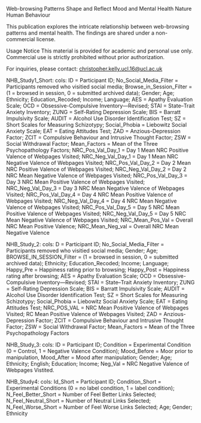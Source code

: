 Web-browsing Patterns Shape and Reflect Mood and Mental Health
Nature Human Behaviour

This publication explores the intricate relationship between web-browsing patterns and mental health. The findings are shared under a non-commercial license.

Usage Notice
This material is provided for academic and personal use only. Commercial use is strictly prohibited without prior authorization.

For inquiries, please contact: christopher.kelly.ucl.16@ucl.ac.uk

NHB_Study1_Short:
cols: ID = Participant ID; No_Social_Media_Filter = Participants removed who visitied social media; Browse_in_Session_Filter = (1 = browsed in session, 0 = submitted archived data); Gender; Age; Ethnicity; Education_Recoded; Income; Language; AES = Apathy Evaluation Scale; OCD = Obsessive-Compulsive Inventory—Revised; STAI = State–Trait Anxiety Inventory; ZUNG = Self-Rating Depression Scale; BIS = Barratt Impulsivity Scale; AUDIT = Alcohol Use Disorder Identification Test; SZ = Short Scales for Measuring Schizotypy; Social_Phobia = Liebowitz Social Anxiety Scale; EAT = Eating Attitudes Test; ZAD = Anzious-Depression Factor; ZCIT = Compulsive Behaviour and Intrusive Thought Factor; ZSW = Social Withdrawal Factor; Mean_Factors = Mean of the Three Psychopathology Factors; NRC_Pos_Val_Day_1 = Day 1 Mean NRC Positive Valence of Webpages Visited; NRC_Neg_Val_Day_1 = Day 1 Mean NRC Negative Valence of Webpages Visited; NRC_Pos_Val_Day_2 = Day 2 Mean NRC Positive Valence of Webpages Visited; NRC_Neg_Val_Day_2 = Day 2 NRC Mean Negative Valence of Webpages Visited; NRC_Pos_Val_Day_3 = Day 3 NRC Mean Positive Valence of Webpages Visited; NRC_Neg_Val_Day_3 = Day 3 NRC Mean Negative Valence of Webpages Visited; NRC_Pos_Val_Day_4 = Day 4 NRC Mean Positive Valence of Webpages Visited; NRC_Neg_Val_Day_4 = Day 4 NRC Mean Negative Valence of Webpages Visited; NRC_Pos_Val_Day_5 = Day 5 NRC Mean Positive Valence of Webpages Visited; NRC_Neg_Val_Day_5 = Day 5 NRC Mean Negative Valence of Webpages Visited; NRC_Mean_Pos_Val = Overall NRC Mean Positive Valence; NRC_Mean_Neg_val = Overall NRC Mean Negative Valence

NHB_Study_2:
cols: D = Participant ID; No_Social_Media_Filter = Participants removed who visitied social media;	Gender;	Age;	BROWSE_IN_SESSION_Filter = (1 = browsed in session, 0 = submitted archived data);	Ethnicity;	Education_Recoded;	Income;	Language;	Happy_Pre = Happiness rating prior to browsing; Happy_Post = Happiness rating after browsing; AES = Apathy Evaluation Scale; OCD = Obsessive-Compulsive Inventory—Revised; STAI = State–Trait Anxiety Inventory; ZUNG = Self-Rating Depression Scale; BIS = Barratt Impulsivity Scale; AUDIT = Alcohol Use Disorder Identification Test; SZ = Short Scales for Measuring Schizotypy; Social_Phobia = Liebowitz Social Anxiety Scale; EAT = Eating Attitudes Test;	NRC_POS_VAL = NRC Mean Positive Valence of Webpages Visited;	RC Mean Positive Valence of Webpages Visited; ZAD = Anzious-Depression Factor; ZCIT = Compulsive Behaviour and Intrusive Thought Factor; ZSW = Social Withdrawal Factor; Mean_Factors = Mean of the Three Psychopathology Factors


NHB_Study_3:
cols: ID = Participant ID; Condition = Experimental Condition (0 = Control, 1 = Negative Valence Condition); Mood_Before = Moor prior to manipulation,	Mood_After = Mood after manipulation;	Gender;	Age;	Ethnicity;	English;	Education;	Income;	Neg_Val =  NRC Negative Valence of Webpages Vistited. 

NHB_Study4:
cols: Id_Short = Participant ID;	Condition_Short = Experimental Conditions (0 = no label condition, 1 = label condition);	N_Feel_Better_Short = Number of Feel Better Links Selected;	N_Feel_Neutral_Short = Number of Neutral Links Selected;	N_Feel_Worse_Short = Number of Feel Worse Links Selected;	Age;	Gender;	Ethnicity
